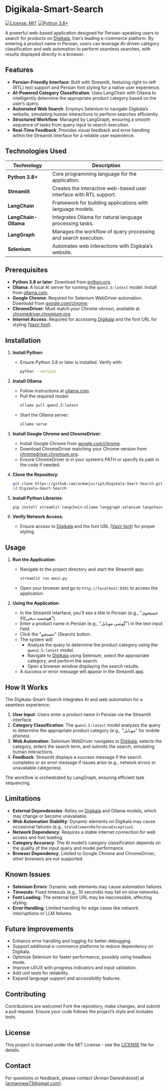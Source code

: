 # Digikala-Smart-Search

[![License: MIT](https://img.shields.io/badge/License-MIT-yellow.svg)](https://opensource.org/licenses/MIT)
[![Python 3.8+](https://img.shields.io/badge/Python-3.8%2B-blue.svg)](https://www.python.org/downloads/)

A powerful web-based application designed for Persian-speaking users to search for products on [Digikala](https://www.digikala.com), Iran’s leading e-commerce platform. By entering a product name in Persian, users can leverage AI-driven category classification and web automation to perform seamless searches, with results displayed directly in a browser.

## Features

- **Persian-Friendly Interface**: Built with Streamlit, featuring right-to-left (RTL) text support and Persian font styling for a native user experience.
- **AI-Powered Category Classification**: Uses LangChain with Ollama to intelligently determine the appropriate product category based on the user’s query.
- **Automated Web Search**: Employs Selenium to navigate Digikala’s website, simulating human interactions to perform searches efficiently.
- **Structured Workflow**: Managed by LangGraph, ensuring a smooth sequence of tasks from query input to search execution.
- **Real-Time Feedback**: Provides visual feedback and error handling within the Streamlit interface for a reliable user experience.

## Technologies Used

| Technology            | Description                                                  |
|-----------------------|--------------------------------------------------------------|
| **Python 3.8+**       | Core programming language for the application.                |
| **Streamlit**         | Creates the interactive web-based user interface with RTL support. |
| **LangChain**         | Framework for building applications with language models.     |
| **LangChain-Ollama**  | Integrates Ollama for natural language processing tasks.      |
| **LangGraph**         | Manages the workflow of query processing and search execution. |
| **Selenium**          | Automates web interactions with Digikala’s website.           |

## Prerequisites

- **Python 3.8 or later**: Download from [python.org](https://www.python.org/downloads/).
- **Ollama**: A local AI server for running the `qwen2.5:latest` model. Install from [ollama.com](https://ollama.com).
- **Google Chrome**: Required for Selenium WebDriver automation. Download from [google.com/chrome](https://www.google.com/chrome/).
- **ChromeDriver**: Must match your Chrome version, available at [chromedriver.chromium.org](https://chromedriver.chromium.org/downloads).
- **Internet Access**: Required for accessing [Digikala](https://www.digikala.com) and the font URL for styling ([Vazir font](https://cdn.rawgit.com/rastikerdar/vazir-font/v26.0.2/dist/Vazir.ttf)).

## Installation

1. **Install Python**:
   - Ensure Python 3.8 or later is installed. Verify with:
     ```bash
     python --version
     ```

2. **Install Ollama**:
   - Follow instructions at [ollama.com](https://ollama.com).
   - Pull the required model:
     ```bash
     ollama pull qwen2.5:latest
     ```
   - Start the Ollama server:
     ```bash
     ollama serve
     ```

3. **Install Google Chrome and ChromeDriver**:
   - Install Google Chrome from [google.com/chrome](https://www.google.com/chrome/).
   - Download ChromeDriver matching your Chrome version from [chromedriver.chromium.org](https://chromedriver.chromium.org/downloads).
   - Ensure ChromeDriver is in your system’s PATH or specify its path in the code if needed.

4. **Clone the Repository**:
   ```bash
   git clone https://github.com/armanjscript/Digikala-Smart-Search.git
   cd Digikala-Smart-Search
   ```

5. **Install Python Libraries**:
   ```bash
   pip install streamlit langchain-ollama langgraph selenium langchain
   ```

6. **Verify Network Access**:
   - Ensure access to [Digikala](https://www.digikala.com) and the font URL ([Vazir font](https://cdn.rawgit.com/rastikerdar/vazir-font/v26.0.2/dist/Vazir.ttf)) for proper styling.

## Usage

1. **Run the Application**:
   - Navigate to the project directory and start the Streamlit app:
     ```bash
     streamlit run main.py
     ```
   - Open your browser and go to `http://localhost:8501` to access the application.

2. **Using the Application**:
   - In the Streamlit interface, you’ll see a title in Persian (e.g., "جستجوی هوشمند دیجی‌کالا").
   - Enter a product name in Persian (e.g., "گوشی موبایل") in the text input field.
   - Click the "جستجو" (Search) button.
   - The system will:
     - Analyze the query to determine the product category using the `qwen2.5:latest` model.
     - Navigate to [Digikala](https://www.digikala.com) using Selenium, select the appropriate category, and perform the search.
     - Open a browser window displaying the search results.
   - A success or error message will appear in the Streamlit app.

## How It Works

The Digikala-Smart-Search integrates AI and web automation for a seamless experience:

1. **User Input**: Users enter a product name in Persian via the Streamlit interface.
2. **Category Classification**: The `qwen2.5:latest` model analyzes the query to determine the appropriate product category (e.g., "موبایل" for mobile phones).
3. **Web Automation**: Selenium WebDriver navigates to [Digikala](https://www.digikala.com), selects the category, enters the search term, and submits the search, simulating human interactions.
4. **Feedback**: Streamlit displays a success message if the search completes or an error message if issues arise (e.g., network errors or unavailable categories).

The workflow is orchestrated by LangGraph, ensuring efficient task sequencing.

## Limitations

- **External Dependencies**: Relies on [Digikala](https://www.digikala.com) and Ollama models, which may change or become unavailable.
- **Web Automation Stability**: Dynamic elements on Digikala may cause occasional failures (e.g., `StaleElementReferenceException`).
- **Network Dependency**: Requires a stable internet connection for web access and font loading.
- **Category Accuracy**: The AI model’s category classification depends on the quality of the input query and model performance.
- **Browser Dependency**: Limited to Google Chrome and ChromeDriver; other browsers are not supported.

## Known Issues

- **Selenium Errors**: Dynamic web elements may cause automation failures.
- **Timeouts**: Fixed timeouts (e.g., 10 seconds) may fail on slow networks.
- **Font Loading**: The external font URL may be inaccessible, affecting styling.
- **Error Handling**: Limited handling for edge cases like network interruptions or LLM failures.

## Future Improvements

- Enhance error handling and logging for better debugging.
- Support additional e-commerce platforms to reduce dependency on Digikala.
- Optimize Selenium for faster performance, possibly using headless mode.
- Improve UI/UX with progress indicators and input validation.
- Add unit tests for reliability.
- Expand language support and accessibility features.

## Contributing

Contributions are welcome! Fork the repository, make changes, and submit a pull request. Ensure your code follows the project’s style and includes tests.

## License

This project is licensed under the MIT License - see the [LICENSE](LICENSE) file for details.

## Contact

For questions or feedback, please contact [Arman Daneshdoost] at [armannew73@gmail.com].
